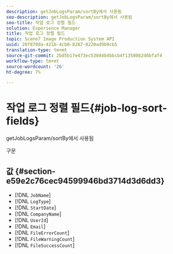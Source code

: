 ```yaml
---
description: getJobLogsParam/sortBy에서 사용됨
seo-description: getJobLogsParam/sortBy에서 사용됨
seo-title: 작업 로그 정렬 필드
solution: Experience Manager
title: 작업 로그 정렬 필드
topic: Scene7 Image Production System API
uuid: 20f870da-421b-4cb0-8287-0220ad9b9cb5
translation-type: tm+mt
source-git-commit: 2bd5b17e473ec53844b4bbcb4f13580b2d6bfaf4
workflow-type: tm+mt
source-wordcount: '26'
ht-degree: 7%

---
```



# 작업 로그 정렬 필드{#job-log-sort-fields}

getJobLogsParam/sortBy에서 사용됨

구문

## 값 {#section-e59e2c76cec94599946bd3714d3d6dd3}

* [!DNL `JobName`]
* [!DNL `LogType`]
* [!DNL `StartDate`]
* [!DNL `CompanyName`]
* [!DNL `UserId`]
* [!DNL `Email`]
* [!DNL `FileErrorCount`]
* [!DNL `FileWarningCount`]
* [!DNL `FileSuccessCount`]

